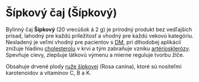 Šípkový čaj (Šípkový)
=====================

Bylinný čaj **Šípkový** (20 vrecúšok á 2 g) je prírodný produkt bez vedľajších
prísad, lahodný pre každú príležitosť a vhodný pre každú vekovú kategóriu.
Nesladený je veľmi vhodný pre pacientov s [DM](/diagnozy/cukrovka), pri
dlhodobej aplikácií znižuje hladinu [cholesterolu](/diagnozy/cholesterol) v krvi
a tým zabraňuje vzniku [artériosklerózy](/diagnozy/as). Spevňuje cievy, zlepšuje
látkovú výmenu a mierne reguluje tvorbu žlče.

Obsahuje drvené plody [ruže šípkovej](/bylinky/ruza-sipova/) (Rosa canina),
ktoré sú nositeľmi karotenoidov a vitamínov C, B a K.

